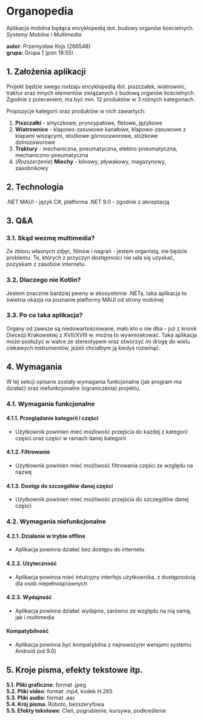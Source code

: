 # Organopedia
Aplikacja mobilna będąca encyklopedią dot. budowy organów kościelnych.\
*Systemy Mobilne i Multimedia*

**autor**: Przemysław Kojs (266548)\
**grupa**: Grupa 1 (pon 18:55)

## 1. Założenia aplikacji
Projekt będzie swego rodzaju encyklopedią dot. piszczałek, wiatrownic, traktur oraz innych elementów związanych z budową organów kościelnych.
Zgodnie z poleceniem, ma być min. 12 produktów w 3 różnych kategoriach.

Propozycje kategorii oraz produktów w nich zawartych:
1. **Piszczałki** - smyczkowe, pryncypałowe, fletowe, językowe
2. **Wiatrownice** - klapowo-zasuwowe kanałowe, klapowo-zasuwowe z klapami wiszącymi, stożkowe górnozaworowe, stożkowe dolnozaworowe
3. **Traktury** - mechaniczna, pneumatyczna, elektro-pneumatyczna, mechaniczno-pneumatyczna
4. (*Rozszerzenie*) **Miechy** - klinowy, pływakowy, magazynowy, zasobnikowy

## 2. Technologia
.NET MAUI - język C#, platforma .NET 9.0 - zgodnie z akceptacją

## 3. Q&A

### 3.1. Skąd wezmę multimedia?
Ze zbioru własnych zdjęć, filmów i nagrań - jestem organistą, nie będzie problemu. Te, których z przyczyn dostępności nie uda się uzyskać,
pozyskam z zasobów internetu.

### 3.2. Dlaczego nie Kotlin?
Jestem znacznie bardziej pewny w ekosystemie .NETa, taka aplikacja to świetna okazja na poznanie platformy MAUI od strony mobilnej

### 3.3. Po co taka aplikacja?
Organy od zawsze są niedowartościowane, mało kto o nie dba - już z kronik Diecezji Krakowskiej z XVII/XVIII w. można to wywnioskować. Taka aplikacja może
posłużyć w walce ze stereotypem oraz otworzyć mi drogę do wielu ciekawych instrumentów, jeżeli chciałbym ją kiedyś rozwinąć.

## 4. Wymagania
W tej sekcji opisane zostały wymagania funkcjonalne (jak program ma działać) oraz niefunkcjonalne (ograniczenia) projektu.

### 4.1. Wymagania funkcjonalne
#### 4.1.1. Przeglądanie kategorii i części
- Użytkownik powinien mieć możliwość przejścia do każdej z kategorii części oraz części w ramach danej kategorii

#### 4.1.2. Filtrowanie
- Użytkownik powinien mieć możliwość filtrowania części ze względu na nazwę

#### 4.1.3. Dostęp do szczegółów danej części
- Użytkownik powinien mieć możliwość przejścia do szczegółów danej części

### 4.2. Wymagania niefunkcjonalne
#### 4.2.1. Działanie w trybie offline
- Aplikacja powinna działać bez dostępu do internetu

#### 4.2.2. Użyteczność
- Aplikacja powinna mieć intuicyjny interfejs użytkownika, z dostępnością dla osób niepełnosprawnych

#### 4.2.3. Wydajność
- Aplikacja powinna działać wydajnie, zarówno ze względu na nią samą, jak i multimedia

#### Kompatybilność
- Aplikacja powinna być kompatybilna z najnowszymi wersjami systemu Android (od 9.0)

## 5. Kroje pisma, efekty tekstowe itp.
**5.1. Pliki graficzne**: format .jpeg\
**5.2. Pliki video**: format .mp4, kodek H.265\
**5.3. Pliki audio**: format .aac\
**5.4. Krój pisma**: Roboto, bezszeryfowa\
**5.5. Efekty tekstowe**: Cień, pogrubienie, kursywa, podkreślenie